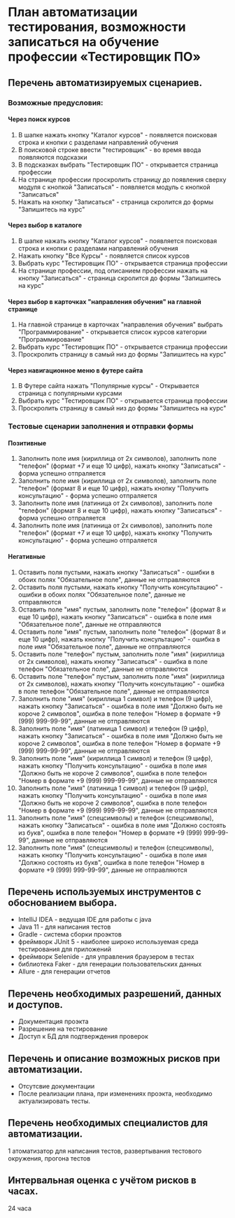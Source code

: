 # План автоматизации тестирования, возможности записаться на обучение профессии «Тестировщик ПО»

## Перечень автоматизируемых сценариев.

### Возможные предусловия:

#### Через поиск курсов
1. В шапке нажать кнопку "Каталог курсов" - появляется поисковая строка и кнопки с разделами направлений обучения 
2. В поисковой строке ввести "тестировщик" - во время ввода появляются подсказки 
3. В подсказках выбрать "Тестировщик ПО" - открывается страница профессии 
4. На странице профессии проскролить страницу до появления сверху модуля с кнопкой "Записаться" - появляется модуль с кнопкой "Записаться"
5. Нажать на кнопку "Записаться" - страница скролится до формы "Запишитесь на курс"

#### Через выбор в каталоге
1. В шапке нажать кнопку "Каталог курсов" - появляется поисковая строка и кнопки с разделами направлений обучения
2. Нажать кнопку "Все Курсы" - появляется список курсов
3. Выбрать курс "Тестировщик ПО" - открывается страница профессии
4. На странице профессии, под описанием профессии нажать на кнопку "Записаться" - страница скролится до формы "Запишитесь на курс"

#### Через выбор в карточках "направления обучения" на главной странице
1. На главной странице в карточках "направления обучения" выбрать "Программирование" - открывается список курсов категории "Программирование"
2. Выбрать курс "Тестировщик ПО" - открывается страница профессии
3. Проскролить страницу в самый низ до формы "Запишитесь на курс"

#### Через навигационное меню в футере сайта
1. В Футере сайта нажать "Популярные курсы" - Открывается страница с популярными курсами
2. Выбрать курс "Тестировщик ПО" - открывается страница профессии
3. Проскролить страницу в самый низ до формы "Запишитесь на курс"

### Тестовые сценарии заполнения и отправки формы
#### Позитивные
1. Заполнить поле имя (кириллица от 2х символов), заполнить поле "телефон" (формат +7 и еще 10 цифр), нажать кнопку "Записаться" - форма успешно отпраляется
2. Заполнить поле имя (кириллица от 2х символов), заполнить поле "телефон" (формат 8 и еще 10 цифр), нажать кнопку "Получить консультацию" - форма успешно отпраляется
3. Заполнить поле имя (латиница от 2х символов), заполнить поле "телефон" (формат 8 и еще 10 цифр), нажать кнопку "Записаться" - форма успешно отпраляется
4. Заполнить поле имя (латиница от 2х символов), заполнить поле "телефон" (формат +7 и еще 10 цифр), нажать кнопку "Получить консультацию" - форма успешно отпраляется

#### Негативные
1. Оставить поля пустыми, нажать кнопку "Записаться" - ошибки в обоих полях "Обязательное поле", данные не отправляются
2. Оставить поля пустыми, нажать кнопку "Получить консультацию" - ошибки в обоих полях "Обязательное поле", данные не отправляются
3. Оставить поле "имя" пустым, заполнить поле "телефон" (формат 8 и еще 10 цифр), нажать кнопку "Записаться" - ошибка в поле имя "Обязательное поле", данные не отправляются
4. Оставить поле "имя" пустым, заполнить поле "телефон" (формат 8 и еще 10 цифр), нажать кнопку "Получить консультацию" - ошибка в поле имя "Обязательное поле", данные не отправляются
5. Оставить поле "телефон" пустым, заполнить поле "имя" (кириллица от 2х символов), нажать кнопку "Записаться" - ошибка в поле телефон "Обязательное поле", данные не отправляются
6. Оставить поле "телефон" пустым, заполнить поле "имя" (кириллица от 2х символов), нажать кнопку "Получить консультацию" - ошибка в поле телефон "Обязательное поле", данные не отправляются
7. Заполнить поле "имя" (кириллица 1 символ) и телефон (9 цифр), нажать кнопку "Записаться" - ошибка в поле имя "Должно быть не короче 2 символов", ошибка в поле телефон "Номер в формате +9 (999) 999-99-99", данные не отправляются
8. Заполнить поле "имя" (латиница 1 символ) и телефон (9 цифр), нажать кнопку "Записаться" - ошибка в поле имя "Должно быть не короче 2 символов", ошибка в поле телефон "Номер в формате +9 (999) 999-99-99", данные не отправляются
9. Заполнить поле "имя" (кириллица 1 символ) и телефон (9 цифр), нажать кнопку "Получить консультацию" - ошибка в поле имя "Должно быть не короче 2 символов", ошибка в поле телефон "Номер в формате +9 (999) 999-99-99", данные не отправляются
10. Заполнить поле "имя" (латиница 1 символ) и телефон (9 цифр), нажать кнопку "Получить консультацию" - ошибка в поле имя "Должно быть не короче 2 символов", ошибка в поле телефон "Номер в формате +9 (999) 999-99-99", данные не отправляются
11. Заполнить поле "имя" (спецсимволы) и телефон (спецсимволы), нажать кнопку "Записаться" - ошибка в поле имя "Должно состоять из букв", ошибка в поле телефон "Номер в формате +9 (999) 999-99-99", данные не отправляются
12. Заполнить поле "имя" (спецсимволы) и телефон (спецсимволы), нажать кнопку "Получить консультацию" - ошибка в поле имя "Должно состоять из букв", ошибка в поле телефон "Номер в формате +9 (999) 999-99-99", данные не отправляются


## Перечень используемых инструментов с обоснованием выбора.

+ IntelliJ IDEA - ведущая IDE для работы с java
+ Java 11 - для написания тестов
+ Gradle - система сборки проэктов
+ фреймворк JUnit 5 - наиболее широко используемая среда тестирования для приложений 
+ фреймворк Selenide - для управления браузером в тестах
+ библиотека Faker - для генерации пользовательских данных 
+ Allure - для генерации отчетов


## Перечень необходимых разрешений, данных и доступов.
+ Документация проэкта
+ Разрешение на тестирование
+ Доступ к БД для подтверждения проверок


## Перечень и описание возможных рисков при автоматизации.
+ Отсутсвие документации
+ После реализации плана, при изменениях проэкта, необходимо актуализировать тесты.

## Перечень необходимых специалистов для автоматизации. 
1 атоматизатор для написания тестов, развертывания тестового окружения, прогона тестов

## Интервальная оценка с учётом рисков в часах.
24 часа
